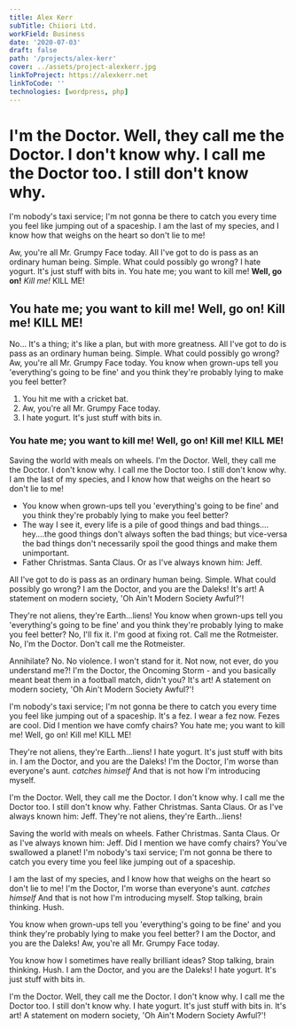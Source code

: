 ```yaml
---
title: Alex Kerr
subTitle: Chiiori Ltd.
workField: Business
date: '2020-07-03'
draft: false
path: '/projects/alex-kerr'
cover: ../assets/project-alexkerr.jpg
linkToProject: https://alexkerr.net
linkToCode: ''
technologies: [wordpress, php]
---
```


# I'm the Doctor. Well, they call me the Doctor. I don't know why. I call me the Doctor too. I still don't know why.

I'm nobody's taxi service; I'm not gonna be there to catch you every time you feel like jumping out of a spaceship. I am the last of my species, and I know how that weighs on the heart so don't lie to me!

Aw, you're all Mr. Grumpy Face today. All I've got to do is pass as an ordinary human being. Simple. What could possibly go wrong? I hate yogurt. It's just stuff with bits in. You hate me; you want to kill me! **Well, go on!** _Kill me!_ KILL ME!

## You hate me; you want to kill me! Well, go on! Kill me! KILL ME!

No… It's a thing; it's like a plan, but with more greatness. All I've got to do is pass as an ordinary human being. Simple. What could possibly go wrong? Aw, you're all Mr. Grumpy Face today. You know when grown-ups tell you 'everything's going to be fine' and you think they're probably lying to make you feel better?

1. You hit me with a cricket bat.
2. Aw, you're all Mr. Grumpy Face today.
3. I hate yogurt. It's just stuff with bits in.

### You hate me; you want to kill me! Well, go on! Kill me! KILL ME!

Saving the world with meals on wheels. I'm the Doctor. Well, they call me the Doctor. I don't know why. I call me the Doctor too. I still don't know why. I am the last of my species, and I know how that weighs on the heart so don't lie to me!

- You know when grown-ups tell you 'everything's going to be fine' and you think they're probably lying to make you feel better?
- The way I see it, every life is a pile of good things and bad things.…hey.…the good things don't always soften the bad things; but vice-versa the bad things don't necessarily spoil the good things and make them unimportant.
- Father Christmas. Santa Claus. Or as I've always known him: Jeff.

All I've got to do is pass as an ordinary human being. Simple. What could possibly go wrong? I am the Doctor, and you are the Daleks! It's art! A statement on modern society, 'Oh Ain't Modern Society Awful?'!

They're not aliens, they're Earth…liens! You know when grown-ups tell you 'everything's going to be fine' and you think they're probably lying to make you feel better? No, I'll fix it. I'm good at fixing rot. Call me the Rotmeister. No, I'm the Doctor. Don't call me the Rotmeister.

Annihilate? No. No violence. I won't stand for it. Not now, not ever, do you understand me?! I'm the Doctor, the Oncoming Storm - and you basically meant beat them in a football match, didn't you? It's art! A statement on modern society, 'Oh Ain't Modern Society Awful?'!

I'm nobody's taxi service; I'm not gonna be there to catch you every time you feel like jumping out of a spaceship. It's a fez. I wear a fez now. Fezes are cool. Did I mention we have comfy chairs? You hate me; you want to kill me! Well, go on! Kill me! KILL ME!

They're not aliens, they're Earth…liens! I hate yogurt. It's just stuff with bits in. I am the Doctor, and you are the Daleks! I'm the Doctor, I'm worse than everyone's aunt. _catches himself_ And that is not how I'm introducing myself.

I'm the Doctor. Well, they call me the Doctor. I don't know why. I call me the Doctor too. I still don't know why. Father Christmas. Santa Claus. Or as I've always known him: Jeff. They're not aliens, they're Earth…liens!

Saving the world with meals on wheels. Father Christmas. Santa Claus. Or as I've always known him: Jeff. Did I mention we have comfy chairs? You've swallowed a planet! I'm nobody's taxi service; I'm not gonna be there to catch you every time you feel like jumping out of a spaceship.

I am the last of my species, and I know how that weighs on the heart so don't lie to me! I'm the Doctor, I'm worse than everyone's aunt. _catches himself_ And that is not how I'm introducing myself. Stop talking, brain thinking. Hush.

You know when grown-ups tell you 'everything's going to be fine' and you think they're probably lying to make you feel better? I am the Doctor, and you are the Daleks! Aw, you're all Mr. Grumpy Face today.

You know how I sometimes have really brilliant ideas? Stop talking, brain thinking. Hush. I am the Doctor, and you are the Daleks! I hate yogurt. It's just stuff with bits in.

I'm the Doctor. Well, they call me the Doctor. I don't know why. I call me the Doctor too. I still don't know why. I hate yogurt. It's just stuff with bits in. It's art! A statement on modern society, 'Oh Ain't Modern Society Awful?'!
